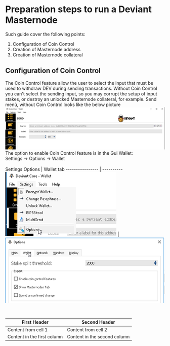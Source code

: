 # Preparation steps to run a Deviant Masternode<br />
Such guide cover the following points:<br />
1. Configuration of Coin Control
2. Creation of Masternode address
3. Creation of Masternode collateral<br />

## Configuration of Coin Control<br />
The Coin Control feature allow the user to select the input that must be used to withdraw DEV during sending transactions. Without Coin Control you can't select the sending input, so you may corrupt the setup of input stakes, or destroy an unlocked Masternode collateral, for example.
Send menù, without Coin Control looks like the below picture
<br />
![No Coin Control](/images/noCoinControl.png)
<br />
The option to enable Coin Control feature is in the Gui Wallet:<br />
Settings -> Options -> Wallet<br />
<br />
Settings Options | Wallet tab
---------------- | ----------
![GUI-options](/images/GUI-options.png) | ![flagCoinControl](/images/flagCoinControl.png)


<br />

First Header | Second Header
------------ | -------------
Content from cell 1 | Content from cell 2
Content in the first column | Content in the second column
